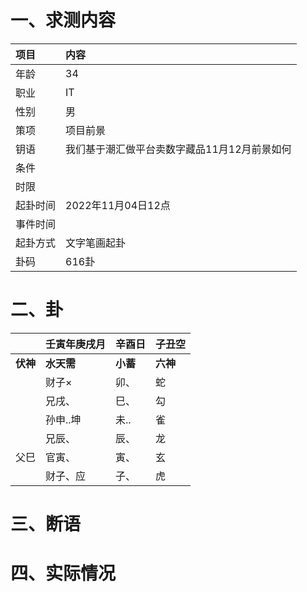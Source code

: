 # 一、求测内容
|项目|内容|
|:-|:-|
|年龄|34|
|职业|IT|
|性别|男|
|策项|项目前景|
|钥语|我们基于潮汇做平台卖数字藏品11月12月前景如何|
|条件||
|时限||
|起卦时间|2022年11月04日12点|
|事件时间||
|起卦方式|文字笔画起卦|
|卦码|616卦|

# 二、卦
||壬寅年庚戌月|辛酉日|子丑空|
|:-|:-|:-|:-|
|**伏神**|**水天需**|**小蓄**|**六神**|
||财子×|卯、|蛇|
||兄戌、|巳、|勾|
||孙申..坤|未..|雀|
||兄辰、|辰、|龙|
|父巳|官寅、|寅、|玄|
||财子、应|子、|虎|


# 三、断语

# 四、实际情况